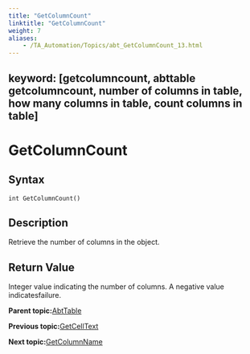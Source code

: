 ```yaml
--- 
title: "GetColumnCount"
linktitle: "GetColumnCount"
weight: 7
aliases: 
    - /TA_Automation/Topics/abt_GetColumnCount_13.html
---
```

keyword: [getcolumncount, abttable getcolumncount, number of columns in table, how many columns in table, count columns in table]
---

# GetColumnCount

## Syntax

`int GetColumnCount()`

## Description

Retrieve the number of columns in the object.

## Return Value

Integer value indicating the number of columns. A negative value indicatesfailure.

**Parent topic:**[AbtTable](/TA_Automation/Topics/abt_AbtTable.html)

**Previous topic:**[GetCellText](/TA_Automation/Topics/abt_GetCellText_13.html)

**Next topic:**[GetColumnName](/TA_Automation/Topics/abt_GetColumnName_13.html)

